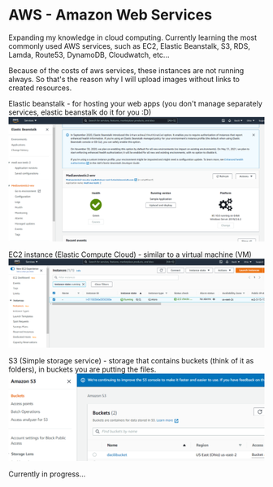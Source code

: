 # AWS - Amazon Web Services

Expanding my knowledge in cloud computing.
Currently learning the most commonly used AWS services, such as EC2, Elastic Beanstalk, S3, RDS, Lamda, Route53, DynamoDB, Cloudwatch, etc...

Because of the costs of aws services, these instances are not running always. So that's the reason why I will upload images without links to created resources.

Elastic beanstalk - for hosting your web apps (you don't manage separately services, elastic beanstalk do it for you :D)
![alt text](https://github.com/Dacili/AWS/blob/master/elastic%20beanstalk.PNG)

EC2 instance (Elastic Compute Cloud) - similar to a virtual machine (VM)
![alt text](https://github.com/Dacili/AWS/blob/master/ec2.PNG)

S3 (Simple storage service) - storage that contains buckets (think of it as folders), in buckets you are putting the files. 
![alt text](https://github.com/Dacili/AWS/blob/master/s3.PNG)

Currently in progress...
